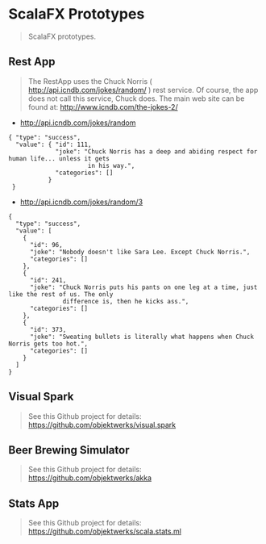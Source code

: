 ScalaFX Prototypes
==================
>ScalaFX prototypes.

Rest App
--------
>The RestApp uses the Chuck Norris ( http://api.icndb.com/jokes/random/ ) rest service. Of course, the app does
not call this service, Chuck does. The main web site can be found at: http://www.icndb.com/the-jokes-2/

* http://api.icndb.com/jokes/random
```
{ "type": "success",
  "value": { "id": 111,
             "joke": "Chuck Norris has a deep and abiding respect for human life... unless it gets
                      in his way.",
             "categories": []
           }
 }
```
* http://api.icndb.com/jokes/random/3
```
{
  "type": "success",
  "value": [
    {
      "id": 96,
      "joke": "Nobody doesn't like Sara Lee. Except Chuck Norris.",
      "categories": []
    },
    {
      "id": 241,
      "joke": "Chuck Norris puts his pants on one leg at a time, just like the rest of us. The only
               difference is, then he kicks ass.",
      "categories": []
    },
    {
      "id": 373,
      "joke": "Sweating bullets is literally what happens when Chuck Norris gets too hot.",
      "categories": []
    }
  ]
}                                
```

Visual Spark
------------
>See this Github project for details: https://github.com/objektwerks/visual.spark

Beer Brewing Simulator
----------------------
>See this Github project for details: https://github.com/objektwerks/akka

Stats App
---------
>See this Github project for details: https://github.com/objektwerks/scala.stats.ml

